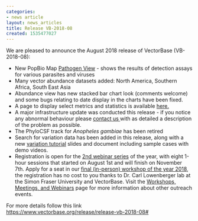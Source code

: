 ```yaml
---
categories:
- news article
layout: news_articles
title: Release VB-2018-08
created: 1535477027
---
```

We are pleased to announce the August 2018 release of VectorBase (VB-2018-08):
<ul>
<li>New PopBio Map <a href="/popbio/map/?view=path">Pathogen View</a> - shows the results of detection assays for various parasites and viruses</li>
<li>Many vector abundance datasets added: North America, Southern Africa, South East Asia</li>
<li>Abundance view has new stacked bar chart look (comments welcome) and some bugs relating to date display in the charts have been fixed.</li>
<li>A page to display select metrics and statistics is available <a href="/public-statistics">here.</a></li>
<li>A major infrastructure update was conducted this release - if you notice any abnormal behaviour please <a href=/contact> contact us </a> with as detailed a description of the problem as possible.</li>
<li>The PhyloCSF track for <i>Anopheles gambiae</i> has been retired</li>
<li>Search for variation data has been added in this release, along with a new <a href="/tutorials/tools-and-resources-tutorials/variation">variation tutorial</a> slides and document including sample cases with demo videos.</li>
<li>Registration is open for the <a href="https://www.vectorbase.org/workshops/vectorbase-2018-webinar-series-speciesgroup-specific">2nd webinar series</a> of the year, with eight 1-hour sessions that started on August 1st and will finish on November 7th. Apply for a seat in our <a href="https://www.vectorbase.org/workshops/2018-esa-esc-and-esbc-joint-annual-meeting-entomology-2018">final (in-person) workshop of the year 2018</a>, the registration has no cost to you thanks to  Dr. Carl Lowenberger lab at the Simon Fraser University and VectorBase. Visit the <a href="https://www.vectorbase.org/workshops">Workshops, Meetings, and Webinars</a> page for more information about other outreach events.</li>
</ul>

For more details follow this link <a href="https://www.vectorbase.org/release/release-vb-2018-08#">https://www.vectorbase.org/release/release-vb-2018-08#</a>
